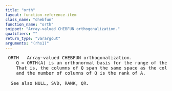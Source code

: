 ```yaml
---
title: "orth"
layout: function-reference-item
class_name: "chebfun"
function_name: "orth"
snippet: "Array-valued CHEBFUN orthogonalization."
qualifiers: ""
return_type: "varargout"
arguments: "(rhs1)"
---
```


<pre class="help-text"> ORTH   Array-valued CHEBFUN orthogonalization.
    Q = ORTH(A) is an orthonormal basis for the range of the column CHEBFUN A.
    That is, the columns of Q span the same space as the columns of A, Q'*Q = I,
    and the number of columns of Q is the rank of A.
 
  See also NULL, SVD, RANK, QR.
</pre>